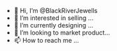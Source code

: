 - 👋 Hi, I’m @BlackRiverJewells
- 👀 I’m interested in selling ...
- 🌱 I’m currently designing ...
- 💞️ I’m looking to market product...
- 📫 How to reach me ...

<!---
BlackRiverJewells/BlackRiverJewells is a ✨ special ✨ repository because its `README.md` (this file) appears on your GitHub profile.
You can click the Preview link to take a look at your changes.
--->
